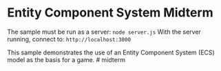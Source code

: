 # Entity Component System Midterm
The sample must be run as a server: `node server.js`
With the server running, connect to: `http://localhost:3000`

This sample demonstrates the use of an Entity Component System (ECS) model as the basis for a game.
#   m i d t e r m  
 